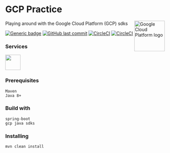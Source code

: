 # GCP Practice
Playing around with the Google Cloud Platform (GCP) sdks
<img src="https://avatars2.githubusercontent.com/u/2810941?v=3&s=96" alt="Google Cloud Platform logo" title="Google Cloud Platform" align="right" height="96" width="96"/>

[![Generic badge](https://img.shields.io/badge/GCP-SpringBoot-<COLOR>.svg)](https://shields.io/)
[![GitHub last commit](https://img.shields.io/github/last-commit/arisath/gcp-practice.svg?style=flat-square)](https://github.com/arisath/gcp-practice/commit/master)
[![CircleCI](https://circleci.com/gh/arisath/gcp-practice/tree/master.svg?style=shield)](https://circleci.com/gh/arisath/VirusTotal-java-client/tree/master)
[![CircleCI](https://circleci.com/gh/arisath/gcp-practice/tree/master.svg?style=svg)](https://circleci.com/gh/arisath/gcp-practic/tree/master)
### Services
<img src="https://cloud-cdn.safe.com/fmehub/fmepackageversion/safe/google-cloud-pubsub/item-logo/1576188656.png" width="48">


### Prerequisites
```
Maven
Java 8+
```

### Build with
```
spring-boot
gcp java sdks
```

### Installing
```
mvn clean install
```



